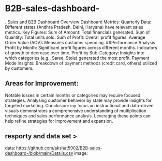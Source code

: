 # B2B-sales-dashboard-
. Sales and B2B Dashboard Overview
Dashboard Metrics:
Quarterly Data:
Different states (Andhra Pradesh, Delhi, Haryana) have relevant sales metrics.
Key Figures:
Sum of Amount: Total financials generated.
Sum of Quantity: Total units sold.
Sum of Profit: Overall profit figures.
Average Order Value (AOV): Measures customer spending.
##Performance Analysis
Profit by Month:
Significant profit figures across different months.
Indicators of growth or decrease over time.
Profit by Sub-Category:
Insights into which categories (e.g., Saree, Stole) generated the most profit.
Payment Mode Insights:
Breakdown of payment methods (credit card, others) utilized by customers.
## Areas for Improvement:
Notable losses in certain months or categories may require focused strategies.
Analysing customer behavior by state may provide insights for targeted marketing.
 Conclusion:
my focus on instructional and data-driven visuals demonstrates a comprehensive understanding of multiplication techniques and sales performance analysis.
Leveraging these points can help refine strategies for improvement and expansion.


## resporty and data set >
data: https://github.com/akshat5002/B2B-sales-dashboard-/blob/main/Details.csv
image: 
